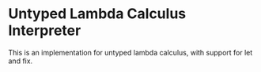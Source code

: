 # Untyped Lambda Calculus Interpreter

This is an implementation for untyped lambda calculus, with support for let and fix.

